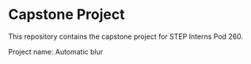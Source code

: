 # Capstone Project

This repository contains the capstone project for STEP Interns Pod 260.

Project name: Automatic blur
